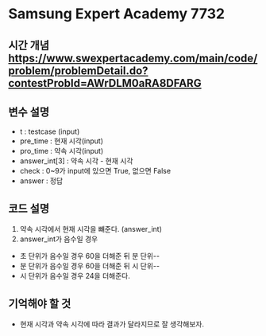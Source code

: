 Samsung Expert Academy 7732
=============
시간 개념  <https://www.swexpertacademy.com/main/code/problem/problemDetail.do?contestProbId=AWrDLM0aRA8DFARG>
---------------
## 변수 설명
- t : testcase (input)
- pre_time : 현재 시각(input)
- pro_time : 약속 시각(input)
- answer_int[3] : 약속 시각 - 현재 시각
- check : 0~9가 input에 있으면 True, 없으면 False 
- answer : 정답
## 코드 설명
1. 약속 시각에서 현재 시각을 뺴준다. (answer_int)
2. answer_int가 음수일 경우
- 초 단위가 음수일 경우 60을 더해준 뒤 분 단위--
- 분 단위가 음수일 경우 60을 더해준 뒤 시 단위--
- 시 단위가 음수일 경우 24을 더해준다.
## 기억해야 할 것
- 현재 시각과 약속 시각에 따라 결과가 달라지므로 잘 생각해보자.
